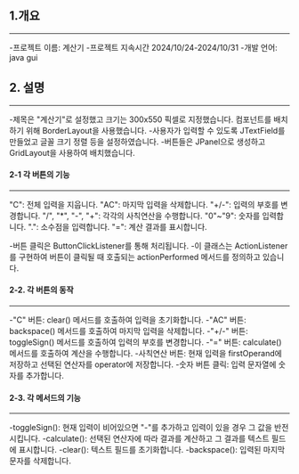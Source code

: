 ## 1.개요
______________________
-프로젝트 이름: 계산기
-프로젝트 지속시간 2024/10/24-2024/10/31
-개발 언어: java gui


## 2. 설명
______________________
-제목은 "계산기"로 설정했고 크기는 300x550 픽셀로 지정했습니다. 컴포넌트를 배치하기 위해 BorderLayout을 사용했습니다.
-사용자가 입력할 수 있도록 JTextField를 만들었고 글꼴 크기 정렬 등을 설정하였습니다. 
-버튼들은 JPanel으로 생성하고 GridLayout을 사용하여 배치했습니다. 


#### 2-1 각 버튼의 기능
______________________
"C": 전체 입력을 지웁니다.
"AC": 마지막 입력을 삭제합니다.
"+/-": 입력의 부호를 변경합니다.
"/", "*", "-", "+": 각각의 사칙연산을 수행합니다.
"0"~"9": 숫자를 입력합니다.
".": 소수점을 입력합니다.
"=": 계산 결과를 표시합니다.

-버튼 클릭은 ButtonClickListener를 통해 처리됩니다.
-이 클래스는 ActionListener를 구현하여 버튼이 클릭될 때 호출되는 actionPerformed 메서드를 정의하고 있습니다.


#### 2-2. 각 버튼의 동작
______________________
-"C" 버튼: clear() 메서드를 호출하여 입력을 초기화합니다.
-"AC" 버튼: backspace() 메서드를 호출하여 마지막 입력을 삭제합니다.
-"+/-" 버튼: toggleSign() 메서드를 호출하여 입력의 부호를 변경합니다.
-"=" 버튼: calculate() 메서드를 호출하여 계산을 수행합니다.
-사칙연산 버튼: 현재 입력을 firstOperand에 저장하고 선택된 연산자를 operator에 저장합니다.
-숫자 버튼 클릭: 입력 문자열에 숫자를 추가합니다.


#### 2-3. 각 메서드의 기능
______________________
-toggleSign(): 현재 입력이 비어있으면 "-"를 추가하고 입력이 있을 경우 그 값을 반전시킵니다.
-calculate(): 선택된 연산자에 따라 결과를 계산하고 그 결과를 텍스트 필드에 표시합니다.
-clear(): 텍스트 필드를 초기화합니다.
-backspace(): 입력된 마지막 문자를 삭제합니다.

